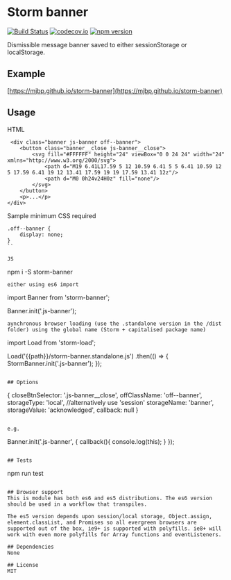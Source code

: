 # Storm banner

[![Build Status](https://travis-ci.org/mjbp/storm-banner.svg?branch=master)](https://travis-ci.org/mjbp/storm-banner)
[![codecov.io](http://codecov.io/github/mjbp/storm-banner/coverage.svg?branch=master)](http://codecov.io/github/mjbp/storm-banner?branch=master)
[![npm version](https://badge.fury.io/js/storm-banner.svg)](https://badge.fury.io/js/storm-banner)

Dismissible message banner saved to either sessionStorage or localStorage.

## Example
[https://mjbp.github.io/storm-banner](https://mjbp.github.io/storm-banner)

## Usage
HTML
```
 <div class="banner js-banner off--banner">
    <button class="banner__close js-banner__close">
        <svg fill="#FFFFFF" height="24" viewBox="0 0 24 24" width="24" xmlns="http://www.w3.org/2000/svg">
            <path d="M19 6.41L17.59 5 12 10.59 6.41 5 5 6.41 10.59 12 5 17.59 6.41 19 12 13.41 17.59 19 19 17.59 13.41 12z"/>
            <path d="M0 0h24v24H0z" fill="none"/>
        </svg>
    </button>
    <p>...</p>
</div>
```

Sample minimum CSS required
```
.off--banner {
    display: none;
}
``

JS
```
npm i -S storm-banner
```
either using es6 import
```
import Banner from 'storm-banner';

Banner.init('.js-banner');
```
aynchronous browser loading (use the .standalone version in the /dist folder) using the global name (Storm + capitalised package name)
```
import Load from 'storm-load';

Load('{{path}}/storm-banner.standalone.js')
    .then(() => {
        StormBanner.init('.js-banner');
    });
```

## Options
```
{
	closeBtnSelector: '.js-banner__close',
	offClassName: 'off--banner',
	storageType: 'local', //alternatively use 'session'
	storageName: 'banner',
	storageValue: 'acknowledged',
	callback: null
}
```

e.g.
```
Banner.init('.js-banner', {
    callback(){
        console.log(this);
    }
});
```

## Tests
```
npm run test
```

## Browser support
This is module has both es6 and es5 distributions. The es6 version should be used in a workflow that transpiles.

The es5 version depends upon session/local storage, Object.assign, element.classList, and Promises so all evergreen browsers are supported out of the box, ie9+ is supported with polyfills. ie8+ will work with even more polyfills for Array functions and eventListeners.

## Dependencies
None

## License
MIT